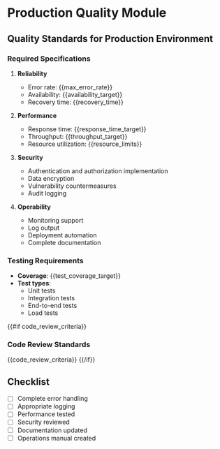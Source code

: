 # Production Quality Module

## Quality Standards for Production Environment

### Required Specifications

1. **Reliability**
   - Error rate: {{max_error_rate}}
   - Availability: {{availability_target}}
   - Recovery time: {{recovery_time}}

2. **Performance**
   - Response time: {{response_time_target}}
   - Throughput: {{throughput_target}}
   - Resource utilization: {{resource_limits}}

3. **Security**
   - Authentication and authorization implementation
   - Data encryption
   - Vulnerability countermeasures
   - Audit logging

4. **Operability**
   - Monitoring support
   - Log output
   - Deployment automation
   - Complete documentation

### Testing Requirements

- **Coverage**: {{test_coverage_target}}
- **Test types**: 
  - Unit tests
  - Integration tests
  - End-to-end tests
  - Load tests

{{#if code_review_criteria}}
### Code Review Standards

{{code_review_criteria}}
{{/if}}

## Checklist

- [ ] Complete error handling
- [ ] Appropriate logging
- [ ] Performance tested
- [ ] Security reviewed
- [ ] Documentation updated
- [ ] Operations manual created